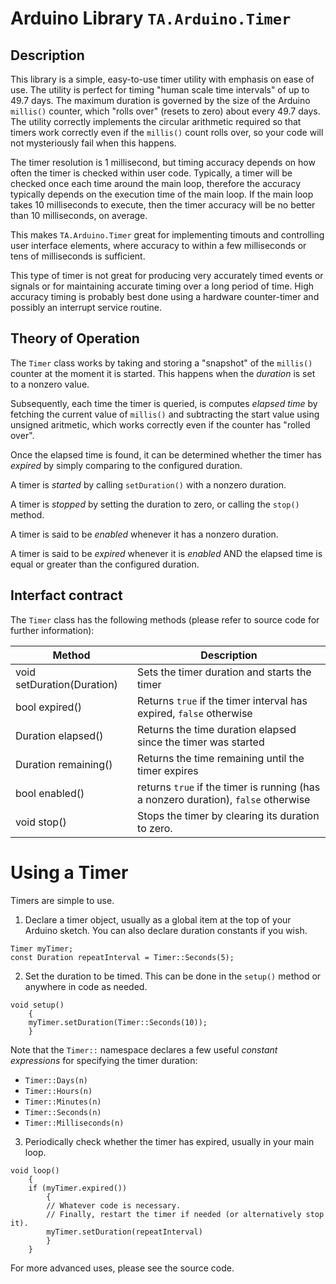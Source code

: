 # Arduino Library `TA.Arduino.Timer`

## Description

This library is a simple, easy-to-use timer utility with emphasis on ease of use.
The utility is perfect for timing "human scale time intervals" of up to 49.7 days.
The maximum duration is governed by the size of the Arduino `millis()` counter, which "rolls over" (resets to zero) about every 49.7 days.
The utility correctly implements the circular arithmetic required so that timers work correctly even if the `millis()` count rolls over, so your code will not mysteriously fail when this happens.

The timer resolution is 1 millisecond, but timing accuracy depends on how often the timer is checked within user code.
Typically, a timer will be checked once each time around the main loop, therefore the accuracy typically depends on the execution time of the main loop.
If the main loop takes 10 milliseconds to execute, then the timer accuracy will be no better than 10 milliseconds, on average.

This makes `TA.Arduino.Timer` great for implementing timouts and controlling user interface elements, where accuracy to within a few milliseconds or tens of milliseconds is sufficient.

This type of timer is not great for producing very accurately timed events or signals or for maintaining accurate timing over a long period of time. High accuracy timing is probably best done using a hardware counter-timer and possibly an interrupt service routine.

## Theory of Operation

The `Timer` class works by taking and storing a "snapshot" of the `millis()` counter at the moment it is started. This happens when the _duration_ is set to a nonzero value.

Subsequently, each time the timer is queried, is computes _elapsed time_ by fetching the current value of `millis()` and subtracting the start value using unsigned aritmetic, which works correctly even if the counter has "rolled over".

Once the elapsed time is found, it can be determined whether the timer has _expired_ by simply comparing to the configured duration.

A timer is _started_ by calling `setDuration()` with a nonzero duration.

A timer is _stopped_ by setting the duration to zero, or calling the `stop()` method.

A timer is said to be _enabled_ whenever it has a nonzero duration.

A timer is said to be _expired_ whenever it is _enabled_ AND the elapsed time is equal or greater than the configured duration.

## Interfact contract

The `Timer` class has the following methods (please refer to source code for further information):

| Method | Description |
|---|---|
| void setDuration(Duration) | Sets the timer duration and starts the timer |
| bool expired() | Returns `true` if the timer interval has expired, `false` otherwise |
| Duration elapsed() | Returns the time duration elapsed since the timer was started |
| Duration remaining() | Returns the time remaining until the timer expires |
| bool enabled() | returns `true` if the timer is running (has a nonzero duration), `false` otherwise |
| void stop() | Stops the timer by clearing its duration to zero.|

# Using a Timer

Timers are simple to use.

1. Declare a timer object, usually as a global item at the top of your Arduino sketch. You can also declare duration constants if you wish.
```lang=cpp
Timer myTimer;
const Duration repeatInterval = Timer::Seconds(5);
```

2. Set the duration to be timed. This can be done in the `setup()` method or anywhere in code as needed.
```lang-cpp
void setup()
    {
    myTimer.setDuration(Timer::Seconds(10));
    }
```

Note that the `Timer::` namespace declares a few useful _constant expressions_ for specifying the timer duration:
- `Timer::Days(n)`
- `Timer::Hours(n)`
- `Timer::Minutes(n)`
- `Timer::Seconds(n)`
- `Timer::Milliseconds(n)`

3. Periodically check whether the timer has expired, usually in your main loop.
```lang=cpp
void loop()
    {
    if (myTimer.expired())
        {
        // Whatever code is necessary.
        // Finally, restart the timer if needed (or alternatively stop it).
        myTimer.setDuration(repeatInterval)    
        }
    }
```

For more advanced uses, please see the source code.
